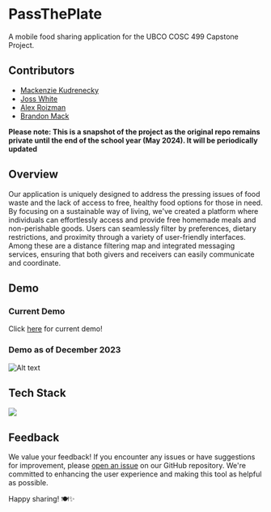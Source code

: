 # PassThePlate

A mobile food sharing application for the UBCO COSC 499 Capstone Project.

## Contributors

- [Mackenzie Kudrenecky](https://github.com/mkudrenecky)
- [Joss White](https://github.com/jossw24)
- [Alex Roizman](https://github.com/aroizmand)
- [Brandon Mack](https://github.com/brandonjmack)

**Please note: This is a snapshot of the project as the original repo remains private until the end of the school year (May 2024). It will be periodically updated**

## Overview

Our application is uniquely designed to address the pressing issues of food waste and the lack of access to free, healthy food options for those in need. By focusing on a sustainable way of living, we've created a platform where individuals can effortlessly access and provide free homemade meals and non-perishable goods. Users can seamlessly filter by preferences, dietary restrictions, and proximity through a variety of user-friendly interfaces. Among these are a distance filtering map and integrated messaging services, ensuring that both givers and receivers can easily communicate and coordinate.

## Demo

### Current Demo

Click [here](https://youtu.be/jbVbtkmKcIA) for current demo!

### Demo as of December 2023

![Alt text](media/passThePlateDemo.gif)

## Tech Stack

![](https://skills.thijs.gg/icons?i=js,react,html,css,python,django)

## Feedback

We value your feedback! If you encounter any issues or have suggestions for improvement, please [open an issue](https://github.com/mkudrenecky/pass-the-plate/issues/new) on our GitHub repository. We're committed to enhancing the user experience and making this tool as helpful as possible.

Happy sharing! 🍽️✨
